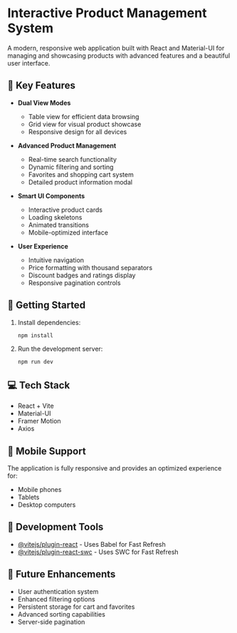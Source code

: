 # Interactive Product Management System

A modern, responsive web application built with React and Material-UI for managing and showcasing products with advanced features and a beautiful user interface.

## 🌟 Key Features

- **Dual View Modes**
  - Table view for efficient data browsing
  - Grid view for visual product showcase
  - Responsive design for all devices

- **Advanced Product Management**
  - Real-time search functionality
  - Dynamic filtering and sorting
  - Favorites and shopping cart system
  - Detailed product information modal

- **Smart UI Components**
  - Interactive product cards
  - Loading skeletons
  - Animated transitions
  - Mobile-optimized interface

- **User Experience**
  - Intuitive navigation
  - Price formatting with thousand separators
  - Discount badges and ratings display
  - Responsive pagination controls

## 🚀 Getting Started

1. Install dependencies:
   ```bash
   npm install
   ```

2. Run the development server:
   ```bash
   npm run dev
   ```

## 💻 Tech Stack

- React + Vite
- Material-UI
- Framer Motion
- Axios

## 📱 Mobile Support

The application is fully responsive and provides an optimized experience for:
- Mobile phones
- Tablets
- Desktop computers

## 🔧 Development Tools

- [@vitejs/plugin-react](https://github.com/vitejs/vite-plugin-react/blob/main/packages/plugin-react/README.md) - Uses Babel for Fast Refresh
- [@vitejs/plugin-react-swc](https://github.com/vitejs/vite-plugin-react-swc) - Uses SWC for Fast Refresh

## 🎯 Future Enhancements

- User authentication system
- Enhanced filtering options
- Persistent storage for cart and favorites
- Advanced sorting capabilities
- Server-side pagination
